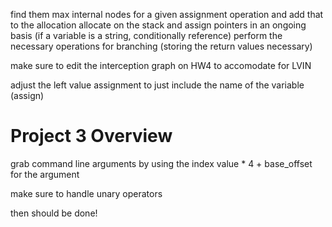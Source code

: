 find them max internal nodes for a given assignment operation and add that to the allocation
allocate on the stack and assign pointers in an ongoing basis (if a variable is a string, conditionally reference)
perform the necessary operations for branching (storing the return values necessary)

make sure to edit the interception graph on HW4 to accomodate for LVIN

adjust the left value assignment to just include the name of the variable (assign)

# Project 3 Overview

grab command line arguments by using the index value * 4 + base_offset for the argument

make sure to handle unary operators

then should be done!